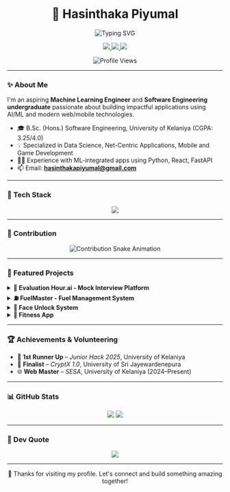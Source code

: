 <h1 align="center">🚀 Hasinthaka Piyumal</h1>

<p align="center">
  <img src="https://readme-typing-svg.herokuapp.com?font=Fira+Code&size=24&pause=1000&color=36BCF7&center=true&vCenter=true&width=435&lines=Machine+Learning+Enthusiast;Full-Stack+Developer;Software+Engineering+Student;Problem+Solver" alt="Typing SVG" />
</p>

<p align="center">
  <a href="https://github.com/HasinthakaPiyumal" target="_blank">
    <img src="https://img.shields.io/badge/GitHub-Profile-black?style=for-the-badge&logo=github" />
  </a>
  <a href="https://linkedin.com/in/hasinthaka-piyumal" target="_blank">
    <img src="https://img.shields.io/badge/LinkedIn-Connect-blue?style=for-the-badge&logo=linkedin" />
  </a>
  <a href="http://www.hasinthaka.com" target="_blank">
    <img src="https://img.shields.io/badge/Website-Visit-4A90E2?style=for-the-badge&logo=About.me&logoColor=white" />
  </a>
</p>


<p align="center">
  <img src="https://komarev.com/ghpvc/?username=HasinthakaPiyumal&label=Profile+Views&color=0e75b6&style=flat-square" alt="Profile Views" />
</p>

---

### ✨ About Me

I'm an aspiring **Machine Learning Engineer** and **Software Engineering undergraduate** passionate about building impactful applications using AI/ML and modern web/mobile technologies.

- 🎓 B.Sc. (Hons.) Software Engineering, University of Kelaniya (CGPA: 3.25/4.0)  
- 💡 Specialized in Data Science, Net-Centric Applications, Mobile and Game Development  
- 👨‍💻 Experience with ML-integrated apps using Python, React, FastAPI  
- 📫 Email: **hasinthakapiyumal@gmail.com**

---

### 🚀 Tech Stack

<p align="center">
  <img src="https://skillicons.dev/icons?i=py,js,ts,java,kotlin,dart,sql,tensorflow,react,flutter,flask,fastapi,nodejs,nextjs,spring,docker,azure,mongodb,firebase,git" />
</p>

---
### 🐍 Contribution

<p align="center">
  <img src="https://raw.githubusercontent.com/HasinthakaPiyumal/snk/refs/heads/manual-run-output/only-svg/github-contribution-grid-snake.svg" alt="Contribution Snake Animation" />
</p>

---

### 📂 Featured Projects

<details>
<summary><strong>🤖 Evaluation Hour.ai - Mock Interview Platform</strong></summary>
<ul>
  <li>React, Tailwind, FastAPI, LangChain, Pinecone & MongoDB</li>
  <li>Voice chat, semantic search, personalized LLM feedback</li>
</ul>
</details>

<details>
<summary><strong>⛽ FuelMaster - Fuel Management System</strong></summary>
<ul>
  <li>Spring Boot, PostgreSQL, Flutter, React</li>
  <li>Vehicle quota via QR, pumper apps, OTP auth</li>
</ul>
</details>

<details>
<summary><strong>🚪 Face Unlock System</strong></summary>
<ul>
  <li>Flutter + TensorFlow Lite face recognition</li>
  <li>Fallback QR verification and auto-register</li>
</ul>
</details>

<details>
<summary><strong>💪 Fitness App</strong></summary>
<ul>
  <li>Flutter, Firebase, ZegoCloud, subscriptions</li>
  <li>Workout tracking, trainer calls, smartwatch sync</li>
</ul>
</details>

---

### 🏆 Achievements & Volunteering

- 🥇 **1st Runner Up** – *Junior Hack 2025*, University of Kelaniya  
- 🏅 **Finalist** – *CryptX 1.0*, University of Sri Jayewardenepura  
- 🌐 **Web Master** – *SESA*, University of Kelaniya (2024–Present)

---

### 📊 GitHub Stats

<p align="center">
  <img src="https://github-readme-stats.vercel.app/api?username=HasinthakaPiyumal&show_icons=true&theme=radical&hide_border=true&rank_icon=github" />
  <img src="https://github-readme-streak-stats.herokuapp.com/?user=HasinthakaPiyumal&theme=radical&hide_border=true" />
</p>

---

### 🧠 Dev Quote

<p align="center">
  <img src="https://quotes-github-readme.vercel.app/api?type=horizontal&theme=dark" />
</p>

---

<p align="center">
  🌟 Thanks for visiting my profile. Let's connect and build something amazing together!
</p>

